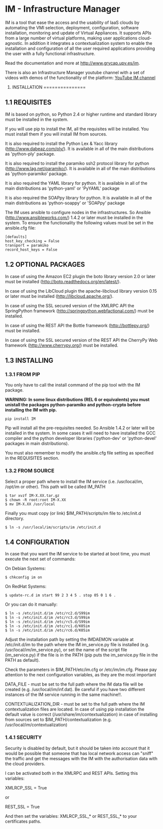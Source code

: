  IM - Infrastructure Manager
============================

IM is a tool that ease the access and the usability of IaaS clouds by automating
the VMI selection, deployment, configuration, software installation, monitoring
and update of Virtual Appliances. It supports APIs from a large number of
virtual platforms, making user applications cloud-agnostic. In addition it
integrates a contextualization system to enable the installation and
configuration of all the user required applications providing the user with a
fully functional infrastructure.

Read the documentation and more at http://www.grycap.upv.es/im.

There is also an Infrastructure Manager youtube channel with a set of videos with demos 
of the functionality of the platform: [YouTube IM channel](https://www.youtube.com/channel/UCF16QmMHlRNtsC-0Cb2d8fg)


1. INSTALLATION
===============

1.1 REQUISITES
--------------

IM is based on python, so Python 2.4 or higher runtime and standard library must
be installed in the system.

If you will use pip to install the IM, all the requisites will be installed.
You must install them if you will install IM from sources.

It is also required to install the Python Lex & Yacc library (http://www.dabeaz.com/ply/).
It is available in all of the main distributions as 'python-ply' package.

It is also required to install the paramiko ssh2 protocol library for python
(http://www.lag.net/paramiko/). It is available in all of the main distributions
as 'python-paramiko' package.

It is also required the YAML library for python. It is available in all of the
main distributions as 'python-yaml' or 'PyYAML' package

It is also required the SOAPpy library for python. It is available in all of the
main distributions as 'python-soappy' or 'SOAPpy' package

The IM uses ansible to configure nodes in the infrastructures. So Ansible
(http://www.ansibleworks.com/) 1.4.2 or later must be installed in the system.
To ensure the functionality the following values must be set in the ansible.cfg file:

```
[defaults]
host_key_checking = False
transport = paramiko
record_host_keys = False
```

1.2 OPTIONAL PACKAGES
---------------------

In case of using the Amazon EC2 plugin the boto library version 2.0 or later
must be installed (http://boto.readthedocs.org/en/latest/).

In case of using the LibCloud plugin the apache-libcloud library version 0.15 or later
must be installed (http://libcloud.apache.org/).

In case of using the SSL secured version of the XMLRPC API the SpringPython
framework (http://springpython.webfactional.com/) must be installed.

In case of using the REST API the Bottle framework
(http://bottlepy.org/) must be installed.

In case of using the SSL secured version of the REST API the CherryPy Web
framework (http://www.cherrypy.org/) must be installed.

1.3 INSTALLING
--------------

### 1.3.1 FROM PIP

You only have to call the install command of the pip tool with the IM package.

**WARNING: In some linux distributions (REL 6 or equivalents) you must unistall
the packages python-paramiko and python-crypto before installing the IM with pip.**

```
pip install IM
```

Pip will install all the pre-requisites needed. So Ansible  1.4.2 or later will
 be installed in the system. In some cases it will need to have installed the GCC 
 compiler and the python developer libraries ('python-dev' or 'python-devel' 
 packages in main distributions).

You must also remember to modify the ansible.cfg file setting as specified in the 
REQUISITES section.

### 1.3.2 FROM SOURCE

Select a proper path where to install the IM service (i.e. /usr/local/im, 
/opt/im or other). This path will be called IM_PATH

```
$ tar xvzf IM-X.XX.tar.gz
$ chown -R root:root IM-X.XX
$ mv IM-X.XX /usr/local
```

Finally you must copy (or link) $IM_PATH/scripts/im file to /etc/init.d directory.

```
$ ln -s /usr/local/im/scripts/im /etc/init.d
```

1.4 CONFIGURATION
-----------------

In case that you want the IM service to be started at boot time, you must 
execute the next set of commands:

On Debian Systems:

```
$ chkconfig im on
```

On RedHat Systems:

```
$ update-rc.d im start 99 2 3 4 5 . stop 05 0 1 6 .
```

Or you can do it manually:

```
$ ln -s /etc/init.d/im /etc/rc2.d/S99im
$ ln -s /etc/init.d/im /etc/rc3.d/S99im
$ ln -s /etc/init.d/im /etc/rc5.d/S99im
$ ln -s /etc/init.d/im /etc/rc1.d/K05im
$ ln -s /etc/init.d/im /etc/rc6.d/K05im
```

Adjust the installation path by setting the IMDAEMON variable at /etc/init.d/im 
to the path where the IM im_service.py file is installed (e.g. /usr/local/im/im_service.py),
or set the name of the script file (im_service.py) if the file is in the PATH
(pip puts the im_service.py file in the PATH as default).

Check the parameters in $IM_PATH/etc/im.cfg or /etc/im/im.cfg. Please pay attention
to the next configuration variables, as they are the most important

DATA_FILE - must be set to the full path where the IM data file will be created 
         (e.g. /usr/local/im/inf.dat). Be careful if you have two different instances
         of the IM service running in the same machine!!.
         
CONTEXTUALIZATION_DIR - must be set to the full path where the IM contextualization files
		are located. In case of using pip installation the default value is correct
		(/usr/share/im/contextualization) in case of installing from sources set to 
		$IM_PATH/contextualization (e.g. /usr/local/im/contextualization)       
         
### 1.4.1 SECURITY

Security is disabled by default, but it should be taken into account that it would
be possible that someone that has local network access can "sniff" the traffic and
get the messages with the IM with the authorisation data with the cloud providers.

I can be activated both in the XMLRPC and REST APIs. Setting this variables:

XMLRCP_SSL = True

or

REST_SSL = True

And then set the variables: XMLRCP_SSL_* or REST_SSL_* to your certificates paths.


